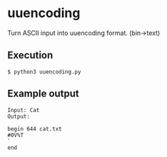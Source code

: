 # uuencoding
Turn ASCII input into uuencoding format. (bin->text)

## Execution

```
$ python3 uuencoding.py
```

## Example output

```
Input: Cat
Output:

begin 644 cat.txt
#0V%T
`
end
```


